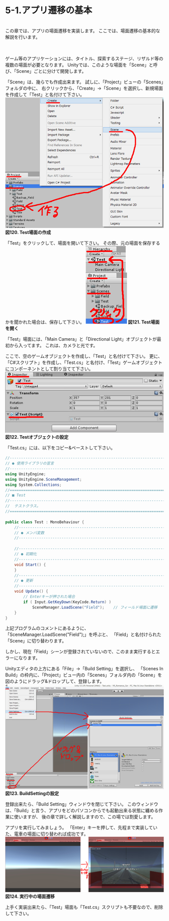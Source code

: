# 5-1.アプリ遷移の基本
<br>
この章では、アプリの場面遷移を実装します。
ここでは、場面遷移の基本的な解説を行います。
<br>
<br>
<br>



ゲーム等のアプリケーションには、タイトル、探索するステージ、リザルド等の複数の場面が必要となります。
Unityでは、このような場面を「Scene」と呼び、「Scene」ごとに分けて開発します。
<br>


「Scene」は、幾らでも作成出来ます。
試しに、「Project」ビューの「Scenes」フォルダの中に、
右クリックから、「Create」→「Scene」を選択し、新規場面を作成して「Test」と名付けて下さい。
![](/Graphics/Unity/Chapter_5/Application_Transition/1.jpg)
**図120. Test場面の作成**
<br>


「Test」をクリックして、場面を開いて下さい。
その際、元の場面を保存するかを聞かれた場合は、保存して下さい。
![](/Graphics/Unity/Chapter_5/Application_Transition/2.jpg)
**図121. Test場面を開く**
<br>


「Test」場面には、「Main Camera」と「Directional Light」オブジェクトが最初から入ってます。
これは、カメラと光です。
<br>

ここで、空のゲームオブジェクトを作成し、「Test」と名付けて下さい。
更に、「C#スクリプト」を作成し、「Test.cs」と名付け、「Test」ゲームオブジェクトにコンポーネントとして割り当てて下さい。
![](/Graphics/Unity/Chapter_5/Application_Transition/3.jpg)
**図122. Testオブジェクトの設定**
<br>


「Test.cs」には、以下をコピー&ペーストして下さい。

```c#:Test.cs
//------------------------------------------------------------------------
// ● 使用ライブラリの宣言
//------------------------------------------------------------------------
using UnityEngine;
using UnityEngine.SceneManagement;
using System.Collections;
//========================================================================
// ■ Test
//------------------------------------------------------------------------
//	テストクラス。
//========================================================================

public class Test : MonoBehaviour {
	//--------------------------------------------------------------------
	// ● メンバ変数
	//--------------------------------------------------------------------

	//--------------------------------------------------------------------
	// ● 初期化
	//--------------------------------------------------------------------
	void Start() {
	}
	//--------------------------------------------------------------------
	// ● 更新
	//--------------------------------------------------------------------
	void Update() {
		// Enterキーが押された場合
		if ( Input.GetKeyDown(KeyCode.Return) )
			SceneManager.LoadScene("Field");	// フィールド場面に遷移
	}
}
```

上記プログラムのコメントにあるように、「SceneManager.LoadScene("Field");」を呼ぶと、
「Field」と名付けられた「Scene」に切り替わります。
<br>

しかし、現在「Field」シーンが登録されていないので、このまま実行するとエラーになります。
<br>


Unityエディタの上方にある「File」→「Build Setting」を選択し、
「Scenes In Build」の枠内に、「Project」ビュー内の「Scenes」フォルダ内の「Scene」を
図のようにドラッグ&ドロップして、登録します。
![](/Graphics/Unity/Chapter_5/Application_Transition/4.jpg)
**図123. BuildSettingの設定**
<br>


登録出来たら、「Build Setting」ウィンドウを閉じて下さい。
このウィンドウは、「Build」と言う、アプリをどのパソコンからでも起動出来る状態に纏める作業に使いますが、
後の章で詳しく解説しますので、この場では割愛します。
<br>


アプリを実行してみましょう。
「Enter」キーを押して、先程まで実装していた、電車の場面に切り替われば成功です。
![](/Graphics/Unity/Chapter_5/Application_Transition/5.jpg)
**図124. 実行中の場面遷移**
<br>


上手く実装出来たら、「Test」場面も「Test.cs」スクリプトも不要なので、削除して下さい。


